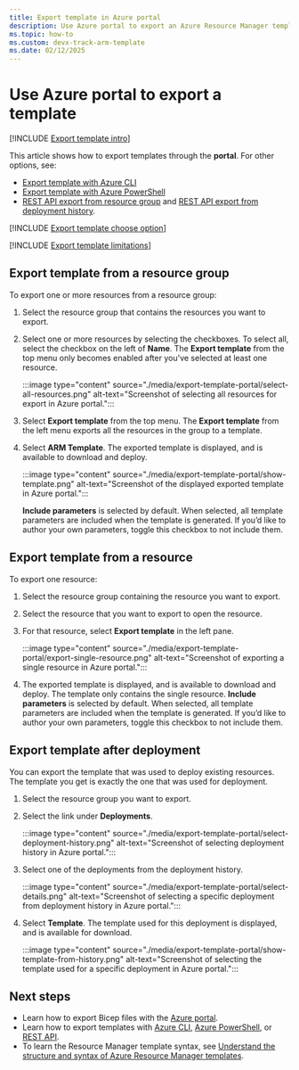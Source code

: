 ```yaml
---
title: Export template in Azure portal
description: Use Azure portal to export an Azure Resource Manager template from resources in your subscription.
ms.topic: how-to
ms.custom: devx-track-arm-template
ms.date: 02/12/2025
---
```


# Use Azure portal to export a template

[!INCLUDE [Export template intro](../../../includes/resource-manager-export-template-intro.md)]

This article shows how to export templates through the **portal**. For other options, see:

* [Export template with Azure CLI](export-template-cli.md)
* [Export template with Azure PowerShell](export-template-powershell.md)
* [REST API export from resource group](/rest/api/resources/resourcegroups/exporttemplate) and [REST API export from deployment history](/rest/api/resources/deployments/export-template).

[!INCLUDE [Export template choose option](../../../includes/resource-manager-export-template-choose-option.md)]

[!INCLUDE [Export template limitations](../../../includes/resource-manager-export-template-limitations.md)]

## Export template from a resource group

To export one or more resources from a resource group:

1. Select the resource group that contains the resources you want to export.

1. Select one or more resources by selecting the checkboxes. To select all, select the checkbox on the left of **Name**. The **Export template** from the top menu only becomes enabled after you've selected at least one resource.

   :::image type="content" source="./media/export-template-portal/select-all-resources.png" alt-text="Screenshot of selecting all resources for export in Azure portal.":::

1. Select **Export template** from the top menu. The **Export template** from the left menu exports all the resources in the group to a template.

1. Select **ARM Template**. The exported template is displayed, and is available to download and deploy.

   :::image type="content" source="./media/export-template-portal/show-template.png" alt-text="Screenshot of the displayed exported template in Azure portal.":::

   **Include parameters** is selected by default.  When selected, all template parameters are included when the template is generated. If you’d like to author your own parameters, toggle this checkbox to not include them.

## Export template from a resource

To export one resource:

1. Select the resource group containing the resource you want to export.

1. Select the resource that you want to export to open the resource.

1. For that resource, select **Export template** in the left pane.

   :::image type="content" source="./media/export-template-portal/export-single-resource.png" alt-text="Screenshot of exporting a single resource in Azure portal.":::

1. The exported template is displayed, and is available to download and deploy. The template only contains the single resource. **Include parameters** is selected by default.  When selected, all template parameters are included when the template is generated. If you’d like to author your own parameters, toggle this checkbox to not include them.

## Export template after deployment

You can export the template that was used to deploy existing resources. The template you get is exactly the one that was used for deployment.

1. Select the resource group you want to export.

1. Select the link under **Deployments**.

   :::image type="content" source="./media/export-template-portal/select-deployment-history.png" alt-text="Screenshot of selecting deployment history in Azure portal.":::

1. Select one of the deployments from the deployment history.

   :::image type="content" source="./media/export-template-portal/select-details.png" alt-text="Screenshot of selecting a specific deployment from deployment history in Azure portal.":::

1. Select **Template**. The template used for this deployment is displayed, and is available for download.

   :::image type="content" source="./media/export-template-portal/show-template-from-history.png" alt-text="Screenshot of selecting the template used for a specific deployment in Azure portal.":::

## Next steps

* Learn how to export Bicep files with the [Azure portal](../bicpe/export-bicep-portal.md).
* Learn how to export templates with [Azure CLI](export-template-cli.md), [Azure PowerShell](export-template-powershell.md), or [REST API](/rest/api/resources/resourcegroups/exporttemplate).
* To learn the Resource Manager template syntax, see [Understand the structure and syntax of Azure Resource Manager templates](./syntax.md).
